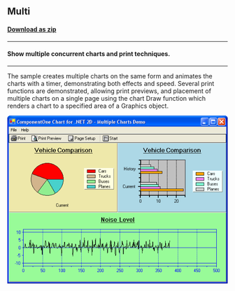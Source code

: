 ## Multi
#### [Download as zip](https://grapecity.github.io/DownGit/#/home?url=https://github.com/GrapeCity/ComponentOne-WinForms-Samples/tree/master/NetFramework\Charts\VB\Multi)
____
#### Show multiple concurrent charts and print techniques.
____
The sample creates multiple charts on the same form and animates the charts with a timer, demonstrating both effects and speed.
Several print functions are demonstrated, allowing print previews,
and placement of multiple charts on a single page using the chart Draw function which renders a chart to a specified area of a Graphics object.

![screenshot](screenshot.png)
